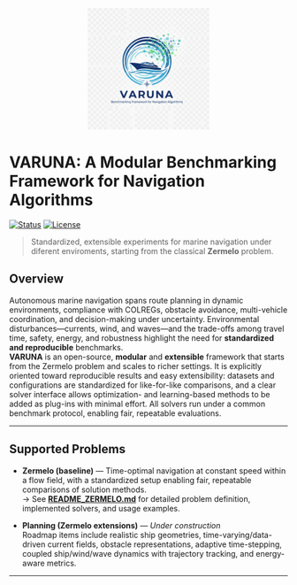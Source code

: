 <p align="center">
  <img src="logo_varuna.png" alt="VARUNA / VARUNA Logo" width="220">
</p>

# VARUNA: A Modular Benchmarking Framework for  Navigation Algorithms

[![Status](https://img.shields.io/badge/status-alpha-informational)]()
[![License](https://img.shields.io/badge/license-TBD-lightgrey)]()

> Standardized, extensible experiments for marine navigation under diferent enviroments, starting from the classical **Zermelo** problem.

## Overview
Autonomous marine navigation spans route planning in dynamic environments, compliance with COLREGs, obstacle avoidance, multi-vehicle coordination, and decision-making under uncertainty. Environmental disturbances—currents, wind, and waves—and the trade-offs among travel time, safety, energy, and robustness highlight the need for **standardized and reproducible** benchmarks.  
**VARUNA** is an open-source, **modular** and **extensible** framework that starts from the Zermelo problem and scales to richer settings. It is explicitly oriented toward reproducible results and easy extensibility: datasets and configurations are standardized for like-for-like comparisons, and a clear solver interface allows optimization- and learning-based methods to be added as plug-ins with minimal effort. All solvers run under a common benchmark protocol, enabling fair, repeatable evaluations.

---

## Supported Problems

- **Zermelo (baseline)** — Time-optimal navigation at constant speed within a flow field, with a standardized setup enabling fair, repeatable comparisons of solution methods.  
  → See **[README_ZERMELO.md](./README_ZERMELO.md)** for detailed problem definition, implemented solvers, and usage examples.

- **Planning (Zermelo extensions)** — *Under construction*  
  Roadmap items include realistic ship geometries, time-varying/data-driven current fields, obstacle representations, adaptive time-stepping, coupled ship/wind/wave dynamics with trajectory tracking, and energy-aware metrics.

---
